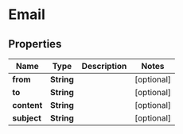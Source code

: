 
# Email

## Properties
Name | Type | Description | Notes
------------ | ------------- | ------------- | -------------
**from** | **String** |  |  [optional]
**to** | **String** |  |  [optional]
**content** | **String** |  |  [optional]
**subject** | **String** |  |  [optional]



